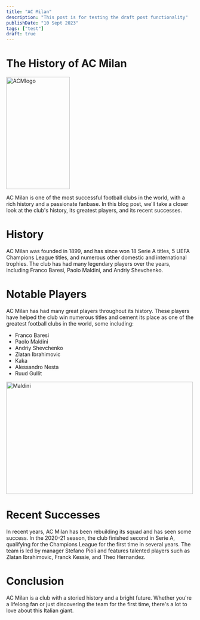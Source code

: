 ```yaml
---
title: "AC Milan"
description: "This post is for testing the draft post functionality"
publishDate: "10 Sept 2023"
tags: ["test"]
draft: true
---
```




# The History of AC Milan

<img src="https://upload.wikimedia.org/wikipedia/commons/thumb/d/d0/Logo_of_AC_Milan.svg/653px-Logo_of_AC_Milan.svg.png" alt="ACMlogo" width="170" height="300"/>

AC Milan is one of the most successful football clubs in the world, with a rich history and a passionate fanbase. In this blog post, we'll take a closer look at the club's history, its greatest players, and its recent successes.

# History

AC Milan was founded in 1899, and has since won 18 Serie A titles, 5 UEFA Champions League titles, and numerous other domestic and international trophies. The club has had many legendary players over the years, including Franco Baresi, Paolo Maldini, and Andriy Shevchenko.

# Notable Players

AC Milan has had many great players throughout its history. These players have helped the club win numerous titles and cement its place as one of the greatest football clubs in the world, some including:
* Franco Baresi
* Paolo Maldini
* Andriy Shevchenko
* Zlatan Ibrahimovic
* Kaka
* Alessandro Nesta
* Ruud Gullit

<img src="https://tmssl.akamaized.net/images/foto/galerie/paolo-maldini-1478613561-6474.jpg?lm=1483606201" alt="Maldini" width="500" height="300"/>

# Recent Successes

In recent years, AC Milan has been rebuilding its squad and has seen some success. In the 2020-21 season, the club finished second in Serie A, qualifying for the Champions League for the first time in several years. The team is led by manager Stefano Pioli and features talented players such as Zlatan Ibrahimovic, Franck Kessie, and Theo Hernandez.

# Conclusion

AC Milan is a club with a storied history and a bright future. Whether you're a lifelong fan or just discovering the team for the first time, there's a lot to love about this Italian giant.